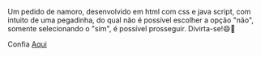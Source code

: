Um pedido de namoro, desenvolvido em html com css e java script, com intuito de uma pegadinha, do qual não é possível escolher a opção "não", somente selecionando o "sim", é possível prosseguir. Divirta-se!😄🌻

Confia [Aqui](href="https://namorar-comigo.netlify.app")